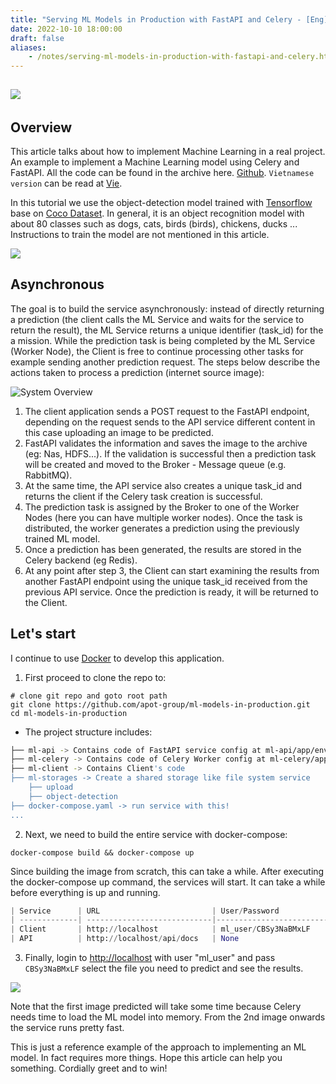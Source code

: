 ```yaml
---
title: "Serving ML Models in Production with FastAPI and Celery - [Eng]"
date: 2022-10-10 18:00:00
draft: false
aliases:
    - /notes/serving-ml-models-in-production-with-fastapi-and-celery.html
---
```


<div>
    <div style='display: inline-flex; list-style-type: none; padding-top: 15px;'>
        <li>
            <img src='https://visitor-badge.laobi.icu/badge?page_id=dnguyenngoc.github.io-posts-serving-ml-models-in-production-with-fastapi-and-celery&left_text=Visitors'/>
        </li>
    </div>
</div>

## Overview
This article talks about how to implement Machine Learning in a real project. An example to implement a Machine Learning model using Celery and FastAPI. All the code can be found in the archive here. [Github](https://github.com/apot-group/ml-models-in-production). `Vietnamese version` can be read at [Vie](https://viblo.asia/p/serving-ml-models-in-production-with-fastapi-and-celery-924lJROmlPM).

In this tutorial we use the object-detection model trained with [Tensorflow](https://github.com/tensorflow/models) base on [Coco Dataset](https://cocodataset.org/#home). In general, it is an object recognition model with about 80 classes such as dogs, cats, birds (birds), chickens, ducks ... Instructions to train the model are not mentioned in this article.

![](https://images.viblo.asia/81d5cbfc-06c8-4ed7-baa8-337e854c39fe.gif)

## Asynchronous
The goal is to build the service asynchronously: instead of directly returning a prediction (the client calls the ML Service and waits for the service to return the result), the ML Service returns a unique identifier (task_id) for the a mission. While the prediction task is being completed by the ML Service (Worker Node), the Client is free to continue processing other tasks for example sending another prediction request. The steps below describe the actions taken to process a prediction (internet source image):

![System Overview](https://images.viblo.asia/49a7bc27-fc3c-47a1-82af-ca3641eabca5.png)

1. The client application sends a POST request to the FastAPI endpoint, depending on the request sends to the API service different content in this case uploading an image to be predicted.
2. FastAPI validates the information and saves the image to the archive (eg: Nas, HDFS...). If the validation is successful then a prediction task will be created and moved to the Broker - Message queue (e.g. RabbitMQ).
3. At the same time, the API service also creates a unique task_id and returns the client if the Celery task creation is successful.
4. The prediction task is assigned by the Broker to one of the Worker Nodes (here you can have multiple worker nodes). Once the task is distributed, the worker generates a prediction using the previously trained ML model.
5. Once a prediction has been generated, the results are stored in the Celery backend (eg Redis).
6. At any point after step 3, the Client can start examining the results from another FastAPI endpoint using the unique task_id received from the previous API service. Once the prediction is ready, it will be returned to the Client.

## Let's start
I continue to use [Docker](https://docs.docker.com/) to develop this application.

1. First proceed to clone the repo to:

```shell
# clone git repo and goto root path
git clone https://github.com/apot-group/ml-models-in-production.git 
cd ml-models-in-production
```

- The project structure includes:

```bash
├── ml-api -> Contains code of FastAPI service config at ml-api/app/environment.env
├── ml-celery -> Contains code of Celery Worker config at ml-celery/app/environment.env
├── ml-client -> Contains Client's code
├── ml-storages -> Create a shared storage like file system service
    ├── upload
    ├── object-detection
├── docker-compose.yaml -> run service with this!
...
```

2. Next, we need to build the entire service with docker-compose:

```shell
docker-compose build && docker-compose up
```

Since building the image from scratch, this can take a while. After executing the docker-compose up command, the services will start. It can take a while before everything is up and running.

```python
| Service      | URL                         | User/Password                   |
| -------------| ----------------------------|---------------------------------|
| Client       | http://localhost            | ml_user/CBSy3NaBMxLF            |
| API          | http://localhost/api/docs   | None                            |
```

3. Finally, login to [http://localhost](http://localhost) with user "ml_user" and pass `CBSy3NaBMxLF` select the file you need to predict and see the results.

![](https://images.viblo.asia/7e6dbe9c-b1aa-4120-8445-5fcb9bc1f00b.png)

Note that the first image predicted will take some time because Celery needs time to load the ML model into memory. From the 2nd image onwards the service runs pretty fast.

This is just a reference example of the approach to implementing an ML model. In fact requires more things. Hope this article can help you something. Cordially greet and to win!